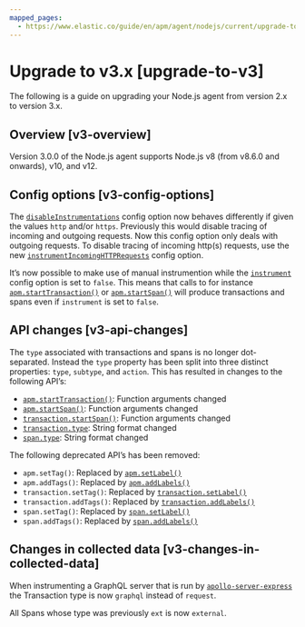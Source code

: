 ```yaml
---
mapped_pages:
  - https://www.elastic.co/guide/en/apm/agent/nodejs/current/upgrade-to-v3.html
---
```


# Upgrade to v3.x [upgrade-to-v3]

The following is a guide on upgrading your Node.js agent from version 2.x to version 3.x.

## Overview [v3-overview]

Version 3.0.0 of the Node.js agent supports Node.js v8 (from v8.6.0 and onwards), v10, and v12.


## Config options [v3-config-options]

The [`disableInstrumentations`](/reference/configuration.md#disable-instrumentations) config option now behaves differently if given the values `http` and/or `https`. Previously this would disable tracing of incoming and outgoing requests. Now this config option only deals with outgoing requests. To disable tracing of incoming http(s) requests, use the new [`instrumentIncomingHTTPRequests`](/reference/configuration.md#instrument-incoming-http-requests) config option.

It’s now possible to make use of manual instrumention while the [`instrument`](/reference/configuration.md#instrument) config option is set to `false`. This means that calls to for instance [`apm.startTransaction()`](/reference/agent-api.md#apm-start-transaction) or [`apm.startSpan()`](/reference/agent-api.md#apm-start-span) will produce transactions and spans even if `instrument` is set to `false`.


## API changes [v3-api-changes]

The `type` associated with transactions and spans is no longer dot-separated. Instead the `type` property has been split into three distinct properties: `type`, `subtype`, and `action`. This has resulted in changes to the following API’s:

* [`apm.startTransaction()`](/reference/agent-api.md#apm-start-transaction): Function arguments changed
* [`apm.startSpan()`](/reference/agent-api.md#apm-start-span): Function arguments changed
* [`transaction.startSpan()`](/reference/transaction-api.md#transaction-start-span): Function arguments changed
* [`transaction.type`](/reference/transaction-api.md#transaction-type): String format changed
* [`span.type`](/reference/span-api.md#span-type): String format changed

The following deprecated API’s has been removed:

* `apm.setTag()`: Replaced by [`apm.setLabel()`](/reference/agent-api.md#apm-set-label)
* `apm.addTags()`: Replaced by [`apm.addLabels()`](/reference/agent-api.md#apm-add-labels)
* `transaction.setTag()`: Replaced by [`transaction.setLabel()`](/reference/transaction-api.md#transaction-set-label)
* `transaction.addTags()`: Replaced by [`transaction.addLabels()`](/reference/transaction-api.md#transaction-add-labels)
* `span.setTag()`: Replaced by [`span.setLabel()`](/reference/span-api.md#span-set-label)
* `span.addTags()`: Replaced by [`span.addLabels()`](/reference/span-api.md#span-add-labels)


## Changes in collected data [v3-changes-in-collected-data]

When instrumenting a GraphQL server that is run by [`apollo-server-express`](https://www.npmjs.com/package/apollo-server-express) the Transaction type is now `graphql` instead of `request`.

All Spans whose type was previously `ext` is now `external`.


